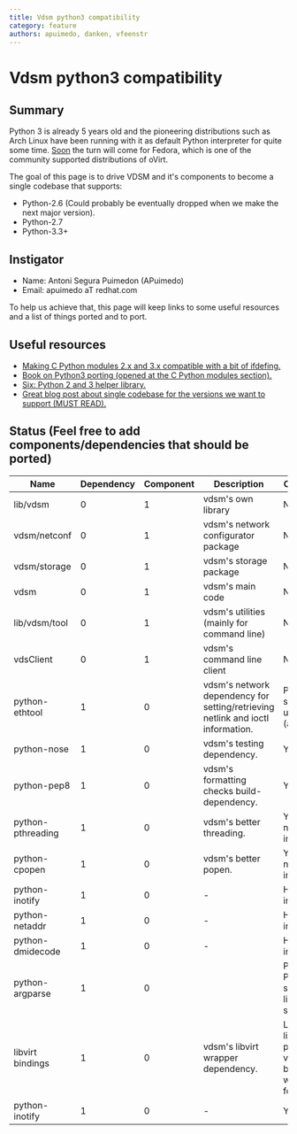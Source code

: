 ```yaml
---
title: Vdsm python3 compatibility
category: feature
authors: apuimedo, danken, vfeenstr
---
```


# Vdsm python3 compatibility

## Summary

Python 3 is already 5 years old and the pioneering distributions such as Arch Linux have been running with it as default Python interpreter for quite some time. [Soon](https://fedoraproject.org/wiki/Changes/Python_3_as_Default) the turn will come for Fedora, which is one of the community supported distributions of oVirt.

The goal of this page is to drive VDSM and it's components to become a single codebase that supports:

*   Python-2.6 (Could probably be eventually dropped when we make the next major version).
*   Python-2.7
*   Python-3.3+

## Instigator

*   Name: Antoni Segura Puimedon (APuimedo)
*   Email: apuimedo aT redhat.com

To help us achieve that, this page will keep links to some useful resources and a list of things ported and to port.

## Useful resources

*   [Making C Python modules 2.x and 3.x compatible with a bit of ifdefing.](http://docs.python.org/3/howto/cporting.html)
*   [Book on Python3 porting (opened at the C Python modules section).](http://python3porting.com/cextensions.html)
*   [Six: Python 2 and 3 helper library.](https://pypi.org/project/six/)
*   [Great blog post about single codebase for the versions we want to support (MUST READ).](http://lucumr.pocoo.org/2013/5/21/porting-to-python-3-redux/)

## Status (Feel free to add components/dependencies that should be ported)

| Name              | Dependency | Component | Description                                                                     | Completion                                                  |
|-------------------|------------|-----------|---------------------------------------------------------------------------------|-------------------------------------------------------------|
| lib/vdsm          | 0          | 1         | vdsm's own library                                                              | No                                                          |
| vdsm/netconf      | 0          | 1         | vdsm's network configurator package                                             | No                                                          |
| vdsm/storage      | 0          | 1         | vdsm's storage package                                                          | No                                                          |
| vdsm              | 0          | 1         | vdsm's main code                                                                | No                                                          |
| lib/vdsm/tool     | 0          | 1         | vdsm's utilities (mainly for command line)                                      | No                                                          |
| vdsClient         | 0          | 1         | vdsm's command line client                                                      | No                                                          |
| python-ethtool    | 1          | 0         | vdsm's network dependency for setting/retrieving netlink and ioctl information. | Patch submitted upstream (apuimedo)                         |
| python-nose       | 1          | 0         | vdsm's testing dependency.                                                      | Yes                                                         |
| python-pep8       | 1          | 0         | vdsm's formatting checks build-dependency.                                      | Yes                                                         |
| python-pthreading | 1          | 0         | vdsm's better threading.                                                        | Yes (not necessary in Python3)                              |
| python-cpopen     | 1          | 0         | vdsm's better popen.                                                            | Yes (not necessary in Python3)                              |
| python-inotify    | 1          | 0         | -                                                                               | Has to be investigated                                      |
| python-netaddr    | 1          | 0         | -                                                                               | Has to be investigated                                      |
| python-dmidecode  | 1          | 0         | -                                                                               | Has to be investigated                                      |
| python-argparse   | 1          | 0         |                                                                                 | Part of Python standard library since 3.2                   |
| libvirt bindings  | 1          | 0         | vdsm's libvirt wrapper dependency.                                              | Latest libvirt-python GIT version builds wrappers for both. |
| python-inotify    | 1          | 0         | -                                                                               | Yes                                                         |

